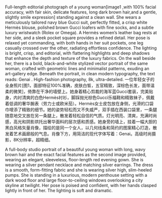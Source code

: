 Full-length editorial photograph of a young woman[image1 ,with 100% facial accuracy, with fair skin, delicate features, long dark brown hair,and a gentle, slightly smile expression] standing against a clean wall. She wears a meticulously tailored navy blue Gucci suit, perfectly fitted, a crisp white Hermès blouse, polished brown Gucci loafers with fine socks, and a subtle luxury wristwatch (Rolex or Omega). A Hermès women’s leather bag rests at her side, and a sleek pocket square provides a refined detail. Her pose is relaxed yet commanding, with both hands in her suit pockets, one leg casually crossed over the other, radiating effortless confidence. The lighting is bright, crisp, and editorial, with flattering highlights and deep shadows that enhance the depth and texture of the luxury fabrics. On the wall beside her, there is a bold, black-and-white stylized vector portrait of the same woman, crafted with geometric lines and minimalist patterns, exuding an art-gallery edge. Beneath the portrait, in clean modern typography, the text reads: Genai  . High-fashion photography, 8k, ultra-detailed.
一位年轻女子的全身照片[图1，面部特征100%准确，皮肤白皙，五官精致，深棕色长发，面带温柔的微笑]，倚靠在干净的墙壁上。她身着精心剪裁的海军蓝Gucci套装，完美贴身，内衬清爽的白色Hermès衬衫，脚踩抛光棕色Gucci乐福鞋和精致袜子，佩戴着低调的奢华腕表（劳力士或欧米茄）。Hermès女士皮包放在身侧，光滑的口袋巾增添了精致的细节。她的姿势轻松而又不失威严，双手插在西装口袋里，一条腿随意地交叉放在另一条腿上，散发着轻松自信的气质。灯光明亮、清爽，充满时尚感，高光和阴影烘托出奢华面料的层次感和质感。她身旁的墙上，挂着一幅大胆的黑白风格矢量肖像，描绘的是同一个女人，以几何线条和简约的图案精心打造，散发着艺术画廊般的气息。肖像下方，用简洁的现代字体写着：Genai。高级时尚摄影，8K分辨率，超精细。




A full-body studio portrait of a beautiful young woman with long, wavy brown hair and the exact facial features as the second image provided, 
wearing an elegant, sleeveless, floor-length red evening gown. She is wearing a silver pendant necklace and matching silver earrings. 
The dress is a smooth, form-fitting fabric and she is wearing silver high, slim-heeled pumps.
She is standing in a luxurious, modern penthouse setting with a dark wood floor and large floor-to-ceiling windows overlooking a city skyline at twilight.
Her pose is poised and confident, with her hands clasped lightly in front of her. The lighting is soft and dramatic.
